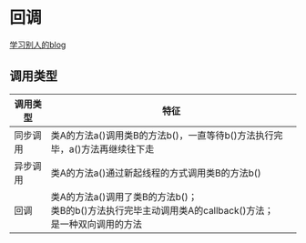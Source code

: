# 回调

[学习别人的blog](https://blog.csdn.net/zjpp2580369/article/details/83027547)

## 调用类型

|调用类型|特征|
|---|---|
|同步调用|类A的方法a()调用类B的方法b()，一直等待b()方法执行完毕，a()方法再继续往下走|
|异步调用|类A的方法a()通过新起线程的方式调用类B的方法b()|
|回调|类A的方法a()调用了类B的方法b()；</br>类B的b()方法执行完毕主动调用类A的callback()方法；</br> 是一种双向调用的方法|
